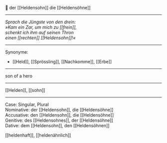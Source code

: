 🔵 der [[Heldensohn]]
die [[Heldensöhne]]

---

_Sprach die Jüngste von den drein:_  
_»Kam ein Zar, um mich zu [[frein]],_  
_schenkt ich ihm auf seinen Thron_  
_einen [[rechten]] [[Heldensohn]]!«_

---

Synonyme:

- [[Held]], [[Sprössling]], [[Nachkomme]], [[Erbe]]

---

son of a hero

---

[[Helden]], [[sohn]]

---

Case: Singular, Plural  
Nominative: der [[Heldensohn]], die [[Heldensöhne]]  
Accusative: den [[Heldensohn]], die [[Heldensöhne]]  
Genitive: des [[Heldensohnes]], der [[Heldensöhne]]  
Dative: dem [[Heldensohn]], den [[Heldensöhnen]]

[[heldenhaft]], [[heldenähnlich]]
